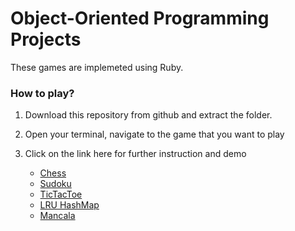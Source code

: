 # Object-Oriented Programming Projects 

These games are implemeted using Ruby.

### How to play?
  1. Download this repository from github and extract the folder.
  
  2. Open your terminal, navigate to the game that you want to play
  
  3. Click on the link here for further instruction and demo
  
      - [Chess](https://github.com/arashMirhosseini/oop_projects/tree/master/chess)
      - [Sudoku](https://github.com/arashMirhosseini/oop_projects/tree/master/sudoku)
      - [TicTacToe](https://github.com/arashMirhosseini/oop_projects/tree/master/tictactoe)
      - [LRU HashMap](https://github.com/arashMirhosseini/oop_projects/tree/master/hashMap_lru)
      - [Mancala](https://github.com/arashMirhosseini/oop_projects/tree/master/mancala)
    

